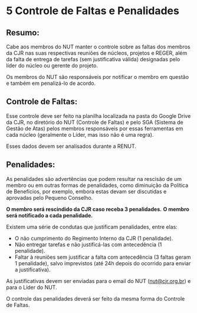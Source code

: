 # 5 Controle de Faltas e Penalidades

## Resumo:

Cabe aos membros do NUT manter o controle sobre as faltas dos membros da CJR nas suas respectivas reuniões de núcleos, projetos e REGER, além da falta de entrega de tarefas \(sem justificativa válida\) designadas pelo líder do núcleo ou gerente do projeto.

Os membros do NUT são responsáveis por notificar o membro em questão e também em penalizá-lo de acordo.

## Controle de Faltas:

Esse controle deve ser feito na planilha localizada na pasta do Google Drive da CJR, no diretório do NUT \(Controle de Faltas\) e pelo SGA \(Sistema de Gestão de Atas\) pelos membros responsáveis por essas ferramentas em cada núcleo \(geralmente o Líder, mas isso não é uma regra\).

Esses dados devem ser analisados durante a RENUT.

## Penalidades:

As penalidades são advertências que podem resultar na rescisão de um membro ou em outras formas de penalidades, como diminuição da Política de Benefícios, por exemplo, embora estas devam ser discutidas e aprovadas pelo Pequeno Conselho.

**O membro será rescindido da CJR caso receba 3 penalidades.** **O membro será notificado a cada penalidade.**

Existem uma série de condutas que justificam penalidades, entre elas:

* O não cumprimento do Regimento Interno da CJR \(1 penalidade\).
* Não entregar tarefas e não justificá-las com antecedência \(1 penalidade\).
* Faltar à reuniões sem justificar a falta com antecedência \(3 faltas geram 1 penalidade\), salvo imprevistos \(até 24h depois do ocorrido para enviar a justificativa\).

As justificativas devem ser enviadas para o email do NUT \(nut@cjr.org.br\) e para o Líder do NUT.

O controle das penalidades deverá ser feito da mesma forma do Controle de Faltas.

